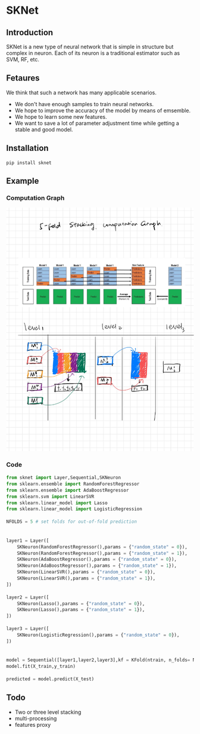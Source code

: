 # SKNet

## Introduction
SKNet is a new type of neural network that is simple in structure but complex in neuron. Each of its neuron is a traditional estimator such as SVM, RF, etc.  

## Fetaures 
We think that such a network has many applicable scenarios.  
- We don't have enough samples to train neural networks. 
- We hope to improve the accuracy of the model by means of emsemble. 
- We hope to learn some new features. 
- We want to save a lot of parameter adjustment time while getting a stable and good model.


## Installation

```python3
pip install sknet
```


## Example

### Computation Graph

![](./computation_graph.jpg)

### Code

```python
from sknet import Layer,Sequential,SKNeuron
from sklearn.ensemble import RandomForestRegressor
from sklearn.ensemble import AdaBoostRegressor
from sklearn.svm import LinearSVR
from sklearn.linear_model import Lasso
from sklearn.linear_model import LogisticRegression

NFOLDS = 5 # set folds for out-of-fold prediction


layer1 = Layer([
    SKNeuron(RandomForestRegressor(),params = {"random_state" = 0}),
    SKNeuron(RandomForestRegressor(),params = {"random_state" = 1}),
    SKNeuron(AdaBoostRegressor(),params = {"random_state" = 0}),
    SKNeuron(AdaBoostRegressor(),params = {"random_state" = 1}),
    SKNeuron(LinearSVR(),params = {"random_state" = 0}),
    SKNeuron(LinearSVR(),params = {"random_state" = 1}),
])

layer2 = Layer([
    SKNeuron(Lasso(),params = {"random_state" = 0}),
    SKNeuron(Lasso(),params = {"random_state" = 1}),
])

layer3 = Layer([
    SKNeuron(LogisticRegression(),params = {"random_state" = 0}),
])


model = Sequential([layer1,layer2,layer3],kf = KFold(ntrain, n_folds= NFOLDS, random_state=0))
model.fit(X_train,y_train)

predicted = model.predict(X_test)
```

## Todo
- Two or three level stacking
- multi-processing
- features proxy



